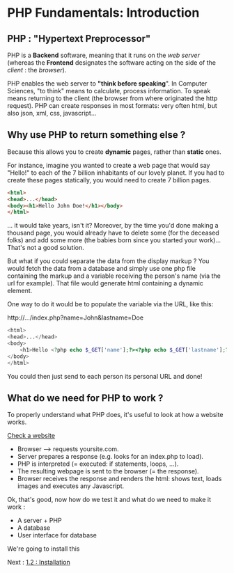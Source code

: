 # PHP Fundamentals: Introduction

## PHP : "Hypertext Preprocessor"

PHP is a  **Backend** software, meaning that it runs on the *web server* (whereas the **Frontend** designates the software acting on the side of the *client* : the *browser*).

PHP enables the web server to **"think before speaking**". In Computer Sciences, "to think" means to calculate, process information. To speak means returning to the client (the browser from where originated the http request).
PHP can create responses in most formats: very often html, but also json, xml, css, javascript... 

## Why use PHP to return something else ?

Because this allows you to create **dynamic** pages, rather than **static** ones.

For instance, imagine you wanted to create a web page that would say "Hello!" to each of the 7 billion inhabitants of our lovely planet.
If you had to create these pages statically, you would need to create 7 billion pages. 

```HTML
<html>
<head>...</head>
<body><h1>Hello John Doe!</h1></body>
</html>
```

... it would take years, isn't it? Moreover, by the time you'd done making a thousand page, you would already have to delete some (for the deceased folks) and add some more (the babies born since you started your work)... That's not a good solution.

But what if you could separate the data from the display markup ? 
You would fetch the data from a database and simply use one php file containing the markup and a variable receiving the person's name (via the url for example). That file would generate html containing a dynamic element.

One way to do it would be to populate the variable via the URL, like this:  

http://.../index.php?name=John&lastname=Doe

```PHP
<html>
<head>...</head>
<body>
    <h1>Hello <?php echo $_GET['name'];?><?php echo $_GET['lastname'];?> !</h1>
</body>
</html>
```
You could then just send to each person its personal URL and done!

## What do we need for PHP to work ?

To properly understand what PHP does, it's useful to look at how a website works.

[Check a website](./assets/php-cours1-variables-et-conditions.pdf)

- Browser --> requests yoursite.com.
- Server prepares a response (e.g. looks for an index.php to load).
- PHP is interpreted (= executed: if statements, loops, ...).
- The resulting webpage is sent to the browser (= the response).
- Browser receives the response and renders the html: shows text, loads images and executes any Javascript.

Ok, that's good, now how do we test it and what do we need to make it work :

- A server + PHP
- A database
- User interface for database

We're going to install this

Next : [1.2 : Installation](./1.2-php-installation.md)
